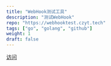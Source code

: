 ```yaml
---
title: "WebHook测试工具"
description: "测试WebHook"
repo: "https://webhooktest.czyt.tech" 
tags: ["go", "golang", "github"]
weight: 1
draft: false
---
```

[访问](https://webhooktest.czyt.tech)
